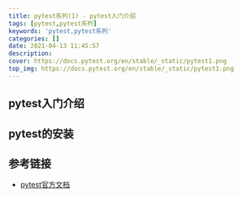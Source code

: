 ```yaml
---
title: pytest系列(1) - pytest入门介绍
tags: [pytest,pytest系列]
keywords: 'pytest,pytest系列'
categories: []
date: 2021-04-13 11:45:57
description:
cover: https://docs.pytest.org/en/stable/_static/pytest1.png
top_img: https://docs.pytest.org/en/stable/_static/pytest1.png
---
```




## pytest入门介绍


## pytest的安装


## 参考链接

- [pytest官方文档](https://docs.pytest.org/en/stable/)